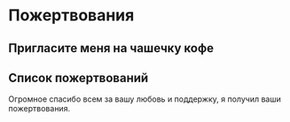 # Пожертвования

## Пригласите меня на чашечку кофе

<!-- @include: ../DonateMethod.md -->

## Список пожертвований

Огромное спасибо всем за вашу любовь и поддержку, я получил ваши пожертвования.

<!-- @include: ../DonateList.md -->
